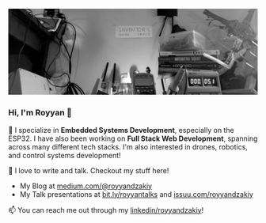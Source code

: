 ![header](https://github.com/royyandzakiy/royyandzakiy/blob/master/docs/header.png)

### Hi, I'm Royyan 👋

📡 I specialize in **Embedded Systems Development**, especially on the ESP32. I have also been working on **Full Stack Web Development**, spanning across many different tech stacks. I'm also interested in drones, robotics, and control systems development!

📖 I love to write and talk. Checkout my stuff here!
- My Blog at [medium.com/@royyandzakiy](https://www.medium.com/@royyandzakiy)
- My Talk presentations at [bit.ly/royyantalks](https://bit.ly/royyantalks) and [issuu.com/royyandzakiy](https://www.issuu.com/royyandzakiy/)

📫 You can reach me out through my [linkedin/royyandzakiy](https://www.linkedin.com/in/royyandzakiy/)!

<!--
**royyandzakiy/royyandzakiy** is a ✨ _special_ ✨ repository because its `README.md` (this file) appears on your GitHub profile.

Here are some ideas to get you started:

- 🔭 I’m currently working on ...
- 🌱 I’m currently learning ...
- 👯 I’m looking to collaborate on ...
- 🤔 I’m looking for help with ...
- 💬 Ask me about ...
- 📫 How to reach me: ...
- 😄 Pronouns: ...
- ⚡ Fun fact: ...
-->
